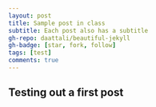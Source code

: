 ```yaml
---
layout: post
title: Sample post in class
subtitle: Each post also has a subtitle
gh-repo: daattali/beautiful-jekyll
gh-badge: [star, fork, follow]
tags: [test]
comments: true
---
```


## Testing out a first post

